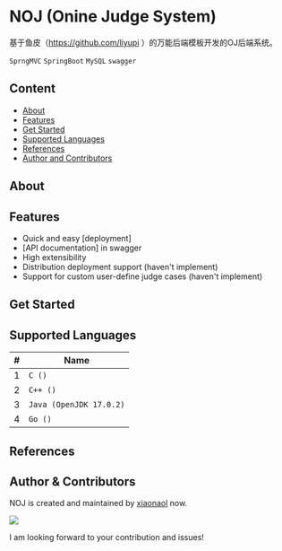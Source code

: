# NOJ (Onine Judge System)

基于鱼皮（https://github.com/liyupi ）的万能后端模板开发的OJ后端系统。

`SprngMVC` `SpringBoot` `MySQL` `swagger`

## Content

- [About](#about)
- [Features](#features)
- [Get Started](#get-started)
- [Supported Languages](#supported-languages)
- [References](#references)
- [Author and Contributors](#author--contributors)

## About

## Features

- Quick and easy [deployment]
- [API documentation] in swagger
- High extensibility
- Distribution deployment support (haven't implement)
- Support for custom user-define judge cases (haven't implement)

## Get Started

## Supported Languages

| # | Name                    |
|---|-------------------------|
| 1 | `C ()`                  |
| 2 | `C++ ()`                |
| 3 | `Java (OpenJDK 17.0.2)` |
| 4 | `Go ()`                 |

## References

## Author & Contributors

NOJ is created and maintained by [xiaonaol](https://github.com/xiaonaol) now.

<a href="https://github.com/xiaonaol">
    <img src="https://contributors-img.web.app/image?repo=xiaonaol/noj-server-springboot"/>
</a>

I am looking forward to your contribution and issues!
